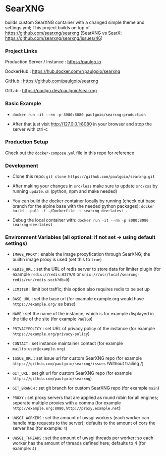 # SearXNG

builds custom SearXNG container with a changed simple theme and settings.yml; This project builds on top of https://github.com/searxng/searxng (SearXNG vs SearX: https://github.com/searxng/searxng/issues/46)



### Project Links

Production Server / Instance : https://paulgo.io

DockerHub : https://hub.docker.com/r/paulgoio/searxng

GitHub : https://github.com/paulgoio/searxng

GitLab : https://paulgo.dev/paulgoio/searxng



### Basic Example

* ```docker run -it --rm -p 8080:8080 paulgoio/searxng:production```

* After that just visit http://127.0.0.1:8080 in your browser and stop the server with ctrl-c



### Production Setup

Check out the `docker-compose.yml` file in this repo for reference



### Development

* Clone this repo: ```git clone https://github.com/paulgoio/searxng.git```

* After making your changes in `src/less` make sure to update `src/css` by running `update.sh` (python, npm and make needed)

* You can build the docker container locally by running (check out base branch for the alpine base with the needed python packages): ```docker build --pull -f ./Dockerfile -t searxng-dev:latest .```

* Debug the local container with: ```docker run -it --rm -p 8080:8080 searxng-dev:latest```



### Environment Variables (all optional: if not set -> using default settings)

* ```IMAGE_PROXY``` : enable the image proxyfication through SearXNG; the builtin image proxy is used (set this to `true`)

* ```REDIS_URL``` : set the URL of redis server to store data for limiter plugin (for example `redis://redis:6379/0` or `unix:///usr/local/searxng-redis/run/redis.sock?db=0`)

* ```LIMITER``` : limit bot traffic; this option also requires redis to be set up

* ```BASE_URL``` : set the base url (for example example.org would have `https://example.org/` as base)

* ```NAME``` : set the name of the instance, which is for example displayed in the title of the site (for example `PaulGO`)

* ```PRIVACYPOLICY``` : set URL of privacy policy of the instance (for example `https://example.org/privacy-policy`)

* ```CONTACT``` : set instance maintainer contact (for example `mailto:user@example.org`)

* ```ISSUE_URL``` : set issue url for custom SearXNG repo (for example `https://github.com/paulgoio/searxng/issues` !Without trailing /)

* ```GIT_URL``` : set git url for custom SearXNG repo (for example `https://github.com/paulgoio/searxng`)

* ```GIT_BRANCH``` : set git branch for custom SearXNG repo (for example `main`)

* ```PROXY``` : set proxy servers that are applied as round robin for all engines; seperate multiple proxies with a comma (for example `http://example.org:8080,http://proxy.example.net`)

* ```UWSGI_WORKERS``` : set the amount of uwsgi workers (each worker can handle http requests to the server); defaults to the amount of cors the server has (for example: `4`)

* ```UWSGI_THREADS``` : set the amount of uwsgi threads per worker; so each worker has the amount of threads defined here; defaults to 4 (for example: `4`)

